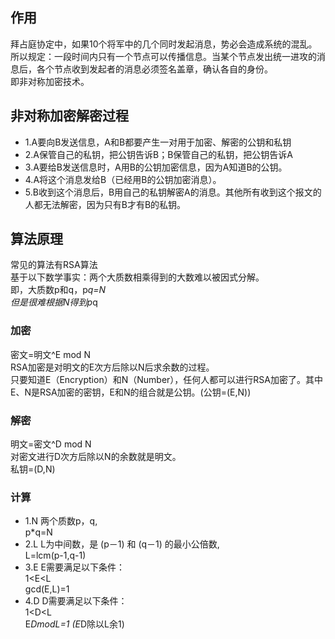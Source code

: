 ## 作用
拜占庭协定中，如果10个将军中的几个同时发起消息，势必会造成系统的混乱。<br>
所以规定：一段时间内只有一个节点可以传播信息。当某个节点发出统一进攻的消息后，各个节点收到发起者的消息必须签名盖章，确认各自的身份。<br>
即非对称加密技术。

## 非对称加密解密过程

* 1.A要向B发送信息，A和B都要产生一对用于加密、解密的公钥和私钥
* 2.A保管自己的私钥，把公钥告诉B；B保管自己的私钥，把公钥告诉A
* 3.A要给B发送信息时，A用B的公钥加密信息，因为A知道B的公钥。
* 4.A将这个消息发给B（已经用B的公钥加密消息）。
* 5.B收到这个消息后，B用自己的私钥解密A的消息。其他所有收到这个报文的人都无法解密，因为只有B才有B的私钥。

## 算法原理
常见的算法有RSA算法<br>
基于以下数学事实：两个大质数相乘得到的大数难以被因式分解。<br>
即，大质数p和q，p*q=N<br>
但是很难根据N得到p*q
### 加密
密文=明文^E mod N <br>
RSA加密是对明文的E次方后除以N后求余数的过程。<br>
只要知道E（Encryption）和N（Number），任何人都可以进行RSA加密了。其中E、N是RSA加密的密钥，E和N的组合就是公钥。(公钥=(E,N))

### 解密
明文=密文^D mod N <br>
对密文进行D次方后除以N的余数就是明文。<br>
私钥=(D,N)

### 计算
* 1.N 两个质数p，q, <br> p*q=N
* 2.L L为中间数，是 (p－1) 和 (q－1) 的最小公倍数,<br> L=lcm(p-1,q-1)
* 3.E E需要满足以下条件：<br> 1<E<L <br> gcd(E,L)=1
* 4.D D需要满足以下条件：<br> 1<D<L <br> E*DmodL=1 (E*D除以L余1)

